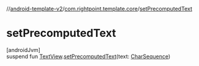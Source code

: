 //[android-template-v2](../../index.md)/[com.rightpoint.template.core](index.md)/[setPrecomputedText](set-precomputed-text.md)

# setPrecomputedText

[androidJvm]\
suspend fun [TextView](https://developer.android.com/reference/kotlin/android/widget/TextView.html).[setPrecomputedText](set-precomputed-text.md)(text: [CharSequence](https://kotlinlang.org/api/latest/jvm/stdlib/kotlin/-char-sequence/index.html))
